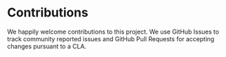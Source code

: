 # Contributions

We happily welcome contributions to this project. We use GitHub Issues to track community reported issues and GitHub Pull Requests for accepting changes pursuant to a CLA.
